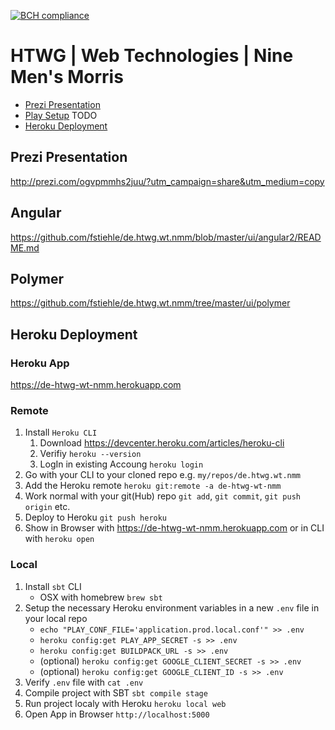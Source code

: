 [![BCH compliance](https://bettercodehub.com/edge/badge/FunkeMT/de.htwg.wt.nmm?branch=master)](https://bettercodehub.com/)

# HTWG | Web Technologies | Nine Men's Morris

- [Prezi Presentation](#prezi-presentation)
- [Play Setup](#play-setup) TODO
- [Heroku Deployment](#heroku-deployment)

## Prezi Presentation

<http://prezi.com/ogvpmmhs2juu/?utm_campaign=share&utm_medium=copy>

## Angular 

<https://github.com/fstiehle/de.htwg.wt.nmm/blob/master/ui/angular2/README.md>

## Polymer

https://github.com/fstiehle/de.htwg.wt.nmm/tree/master/ui/polymer

## Heroku Deployment

### Heroku App

<https://de-htwg-wt-nmm.herokuapp.com>

### Remote

1. Install `Heroku CLI`
    1. Download <https://devcenter.heroku.com/articles/heroku-cli>
    2. Verifiy `heroku --version`
    3. LogIn in existing Accoung `heroku login`
2. Go with your CLI to your cloned repo e.g. `my/repos/de.htwg.wt.nmm`
3. Add the Heroku remote `heroku git:remote -a de-htwg-wt-nmm`
4. Work normal with your git(Hub) repo `git add`, `git commit`, `git push origin` etc.
5. Deploy to Heroku `git push heroku`
6. Show in Browser with <https://de-htwg-wt-nmm.herokuapp.com> or in CLI with `heroku open`

### Local

1. Install `sbt` CLI
    * OSX with homebrew `brew sbt`
2. Setup the necessary Heroku environment variables in a new `.env` file in your local repo
    * `echo "PLAY_CONF_FILE='application.prod.local.conf'" >> .env`
    * `heroku config:get PLAY_APP_SECRET -s >> .env`
    * `heroku config:get BUILDPACK_URL -s >> .env`
    * (optional) `heroku config:get GOOGLE_CLIENT_SECRET -s >> .env`
    * (optional) `heroku config:get GOOGLE_CLIENT_ID -s >> .env`
3. Verify `.env` file with `cat .env`
4. Compile project with SBT `sbt compile stage`
5. Run project localy with Heroku `heroku local web`
6. Open App in Browser `http://localhost:5000`
